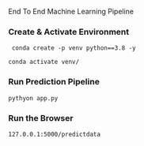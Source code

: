  End To End Machine Learning Pipeline

 ### Create & Activate Environment

```
 conda create -p venv python==3.8 -y
```

```
conda activate venv/
```

### Run Prediction Pipeline
```
pythyon app.py
```
### Run the Browser
```
127.0.0.1:5000/predictdata
```